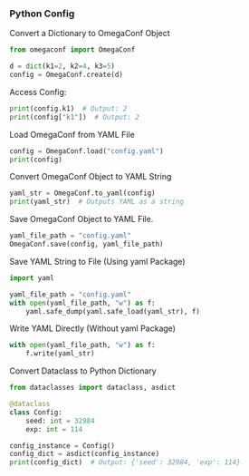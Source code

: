 ### Python Config

Convert a Dictionary to OmegaConf Object
```python
from omegaconf import OmegaConf

d = dict(k1=2, k2=4, k3=5)
config = OmegaConf.create(d)
```

Access Config:
```python
print(config.k1)  # Output: 2
print(config["k1"])  # Output: 2
```

Load OmegaConf from YAML File
```python
config = OmegaConf.load("config.yaml")
print(config)
```

Convert OmegaConf Object to YAML String
```python
yaml_str = OmegaConf.to_yaml(config)
print(yaml_str)  # Outputs YAML as a string
```

Save OmegaConf Object to YAML File.
```python
yaml_file_path = "config.yaml"
OmegaConf.save(config, yaml_file_path)
```

Save YAML String to File (Using yaml Package)
```python
import yaml

yaml_file_path = "config.yaml"
with open(yaml_file_path, "w") as f:
    yaml.safe_dump(yaml.safe_load(yaml_str), f)
```

Write YAML Directly (Without yaml Package)
```python
with open(yaml_file_path, "w") as f:
    f.write(yaml_str)
```

Convert Dataclass to Python Dictionary
```python
from dataclasses import dataclass, asdict

@dataclass
class Config:
    seed: int = 32984
    exp: int = 114

config_instance = Config()
config_dict = asdict(config_instance)
print(config_dict)  # Output: {'seed': 32984, 'exp': 114}
```